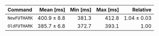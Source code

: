 | Command | Mean [ms] | Min [ms] | Max [ms] | Relative |
|:---|---:|---:|---:|---:|
| `NewFUTHARK` | 400.9 ± 8.8 | 381.3 | 412.8 | 1.04 ± 0.03 |
| `OldFUTHARK` | 385.7 ± 6.8 | 372.7 | 393.1 | 1.00 |
